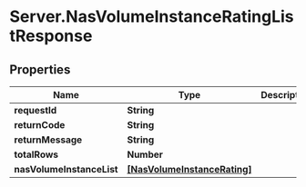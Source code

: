 # Server.NasVolumeInstanceRatingListResponse

## Properties
Name | Type | Description | Notes
------------ | ------------- | ------------- | -------------
**requestId** | **String** |  | [optional] 
**returnCode** | **String** |  | [optional] 
**returnMessage** | **String** |  | [optional] 
**totalRows** | **Number** |  | [optional] 
**nasVolumeInstanceList** | [**[NasVolumeInstanceRating]**](NasVolumeInstanceRating.md) |  | [optional] 



